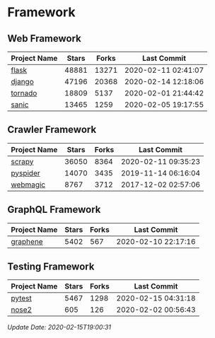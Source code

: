 # Framework

## Web Framework

| Project Name | Stars | Forks | Last Commit |
| ------------ | ----- | ----- | ----------- |
| [flask](https://github.com/pallets/flask) | 48881 | 13271 | 2020-02-11 02:41:07 |
| [django](https://github.com/django/django) | 47196 | 20368 | 2020-02-14 12:18:06 |
| [tornado](https://github.com/tornadoweb/tornado) | 18809 | 5137 | 2020-02-01 21:44:42 |
| [sanic](https://github.com/huge-success/sanic) | 13465 | 1259 | 2020-02-05 19:17:55 |

## Crawler Framework

| Project Name | Stars | Forks | Last Commit |
| ------------ | ----- | ----- | ----------- |
| [scrapy](https://github.com/scrapy/scrapy) | 36050 | 8364 | 2020-02-11 09:35:23 |
| [pyspider](https://github.com/binux/pyspider) | 14070 | 3435 | 2019-11-14 06:16:04 |
| [webmagic](https://github.com/code4craft/webmagic) | 8767 | 3712 | 2017-12-02 02:57:06 |

## GraphQL Framework

| Project Name | Stars | Forks | Last Commit |
| ------------ | ----- | ----- | ----------- |
| [graphene](https://github.com/graphql-python/graphene) | 5402 | 567 | 2020-02-10 22:17:16 |

## Testing Framework

| Project Name | Stars | Forks | Last Commit |
| ------------ | ----- | ----- | ----------- |
| [pytest](https://github.com/pytest-dev/pytest) | 5467 | 1298 | 2020-02-15 04:31:18 |
| [nose2](https://github.com/nose-devs/nose2) | 605 | 126 | 2020-02-02 00:56:43 |

*Update Date: 2020-02-15T19:00:31*